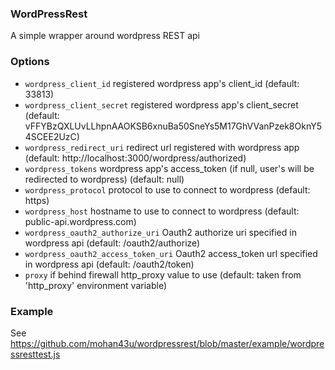 ### WordPressRest

A simple wrapper around wordpress REST api

### Options

* `wordpress_client_id` registered wordpress app's client_id (default: 33813)
* `wordpress_client_secret` registered wordpress app's client_secret (default: vFFYBzQXLUvLLhpnAAOKSB6xnuBa50SneYs5M17GhVVanPzek8OknY54SCEE2UzC)
* `wordpress_redirect_uri` redirect url registered with wordpress app (default: http://localhost:3000/wordpress/authorized)
* `wordpress_tokens` wordpress app's access_token (if null, user's will be redirected to wordpress) (default: null)
* `wordpress_protocol` protocol to use to connect to wordpress (default: https)
* `wordpress_host` hostname to use to connect to wordpress (default: public-api.wordpress.com)
* `wordpress_oauth2_authorize_uri` Oauth2 authorize uri specified in wordpress api (default: /oauth2/authorize)
* `wordpress_oauth2_access_token_uri` Oauth2 access_token url specified in wordpress api (default: /oauth2/token)
* `proxy` if behind firewall http_proxy value to use (default: taken from 'http_proxy' environment variable)

### Example

See https://github.com/mohan43u/wordpressrest/blob/master/example/wordpressresttest.js